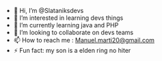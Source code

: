 - 👋 Hi, I’m @Slataniksdevs
- 👀 I’m interested in learning devs things
- 🌱 I’m currently learning java and PHP
- 💞️ I’m looking to collaborate on devs teams
- 📫 How to reach me : Manuel.marti20@gmail.com
- ⚡ Fun fact: my son is a elden ring no hiter

<!---
Slataniksdevs/Slataniksdevs is a ✨ special ✨ repository because its `README.md` (this file) appears on your GitHub profile.
You can click the Preview link to take a look at your changes.
--->
